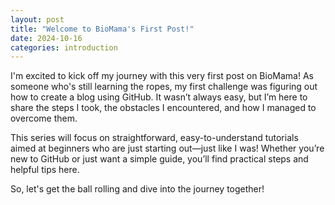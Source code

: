 ```yaml
---
layout: post
title: "Welcome to BioMama's First Post!"
date: 2024-10-16
categories: introduction
---
```

I'm excited to kick off my journey with this very first post on BioMama! As someone who's still learning the ropes, my first challenge was figuring out how to create a blog using GitHub. It wasn’t always easy, but I’m here to share the steps I took, the obstacles I encountered, and how I managed to overcome them.

This series will focus on straightforward, easy-to-understand tutorials aimed at beginners who are just starting out—just like I was! Whether you’re new to GitHub or just want a simple guide, you’ll find practical steps and helpful tips here.

So, let's get the ball rolling and dive into the journey together!